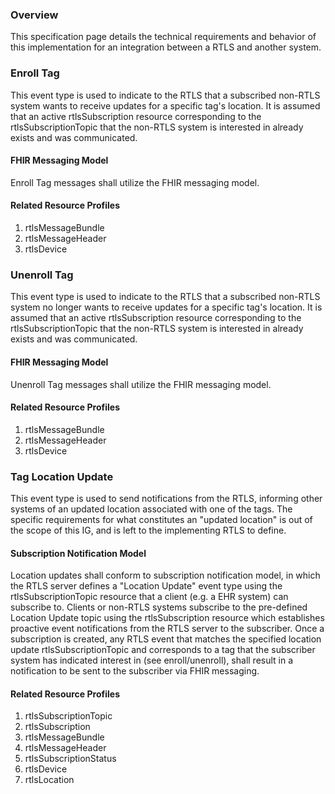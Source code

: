 ### Overview
This specification page details the technical requirements and behavior of this implementation for an integration between a RTLS and another system. 

### Enroll Tag
This event type is used to indicate to the RTLS that a subscribed non-RTLS system wants to receive updates for a specific tag's location. It is assumed that an active rtlsSubscription resource corresponding to the rtlsSubscriptionTopic that the non-RTLS system is interested in already exists and was communicated.

#### FHIR Messaging Model
Enroll Tag messages shall utilize the FHIR messaging model.

#### Related Resource Profiles
1. rtlsMessageBundle
2. rtlsMessageHeader
3. rtlsDevice

### Unenroll Tag
This event type is used to indicate to the RTLS that a subscribed non-RTLS system no longer wants to receive updates for a specific tag's location. It is assumed that an active rtlsSubscription resource corresponding to the rtlsSubscriptionTopic that the non-RTLS system is interested in already exists and was communicated.

#### FHIR Messaging Model
Unenroll Tag messages shall utilize the FHIR messaging model.

#### Related Resource Profiles
1. rtlsMessageBundle
2. rtlsMessageHeader
3. rtlsDevice

### Tag Location Update
This event type is used to send notifications from the RTLS, informing other systems of an updated location associated with one of the tags. The specific requirements for what constitutes an "updated location" is out of the scope of this IG, and is left to the implementing RTLS to define.

#### Subscription Notification Model
Location updates shall conform to subscription notification model, in which the RTLS server defines a "Location Update" event type using the rtlsSubscriptionTopic resource that a client (e.g. a EHR system) can subscribe to. Clients or non-RTLS systems subscribe to the pre-defined Location Update topic using the rtlsSubscription resource which establishes proactive event notifications from the RTLS server to the subscriber. Once a subscription is created, any RTLS event that matches the specified location update rtlsSubscriptionTopic and corresponds to a tag that the subscriber system has indicated interest in (see enroll/unenroll), shall result in a notification to be sent to the subscriber via FHIR messaging.

#### Related Resource Profiles
1. rtlsSubscriptionTopic
2. rtlsSubscription
3. rtlsMessageBundle
4. rtlsMessageHeader
5. rtlsSubscriptionStatus
6. rtlsDevice
7. rtlsLocation
